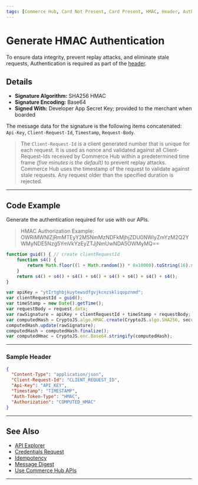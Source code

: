 ```yaml
---
tags: [Commerce Hub, Card Not Present, Card Present, HMAC, Header, Authentication]
---
```


# Generate HMAC Authentication

To ensure data integrity, prevent replay attacks, and eliminate stale requests, Authentication is required as part of the [header](?path=docs/Resources/API-Documents/Use-Our-APIs.md).

## Details

- **Signature Algorithm:** SHA256 HMAC
- **Signature Encoding:** Base64
- **Signed With:** Developer App Secret Key; provided to the merchant when boarded

The message data for the signature is the following items concatenated: `Api-Key`, `Client-Request-Id`, `Timestamp`, `Request-Body`.

<!-- theme: info -->
> The `Client-Request-Id` is a client generated number that is unique for each request. It is used as nonce and validated against all Client-Request-Ids received by Commerce Hub within a predetermined time frame *(five minutes is the default)* to prevent replay attacks. Commerce Hub uses the timestamp of the request to validate against stale requests. Any request older than the specified duration is rejected.

---

## Code Example

Generate the authentication required for use with our APIs.

<!-- theme: example -->
> HMAC Authorization Example: OWRiMWNlZjRmMTEyY2M5NmMzNDFkMjhjZDU0NWIyZmYzM2Q2YWMyNDE5Nzg5YmVkYzEyZTJjNmUwNDA5OWMyMQ==

```javascript
function guid() { // create clientRequestId
	function s4() {
		return Math.floor((1 + Math.random()) * 0x10000).toString(16).substring(1);
	}
	return s4() + s4() + s4() + s4() + s4() + s4() + s4() + s4();
}

var apiKey = "ytIrtghbjkuytewsdfgvjkcnzskliqopznmd";
var clientRequestId = guid();
var timeStamp = new Date().getTime();
var requestBody = request.data;
var rawSignature = apiKey + clientRequestId + timeStamp + requestBody;
var computedHash = CryptoJS.algo.HMAC.create(CryptoJS.algo.SHA256, secret.toString());
computedHash.update(rawSignature);
computedHash = computedHash.finalize();
var computedHmac = CryptoJS.enc.Base64.stringify(computedHash);
```

---

### Sample Header

```json
{
  "Content-Type": "application/json",
  "Client-Request-Id": "CLIENT_REQUEST_ID",
  "Api-Key": "API_KEY",
  "Timestamp": "TIMESTAMP",
  "Auth-Token-Type": "HMAC",
  "Authorization": "COMPUTED_HMAC"
}
```

---

## See Also

- [API Explorer](../api/?type=post&path=/payments/v1/charges)
- [Credentials Request](?path=docs/Resources/API-Documents/Security/Credentials.md)
- [Idempotency](?path=docs/Resources/Guides/Idempotency.md)
- [Message Digest](?path=docs/Resources/API-Documents/Message-Digest.md)
- [Use Commerce Hub APIs](?path=docs/Resources/API-Documents/Use-Our-APIs.md)

---
